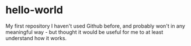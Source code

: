# hello-world
My first repository
I haven't used Github before, and probably won't in any meaningful way - but thought it would be useful for me to at least understand how it works.
